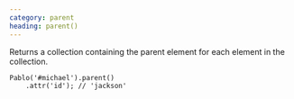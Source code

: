 ```yaml
--- 
category: parent
heading: parent()
---
```


Returns a collection containing the parent element for each element in the collection.

    Pablo('#michael').parent()
        .attr('id'); // 'jackson'
